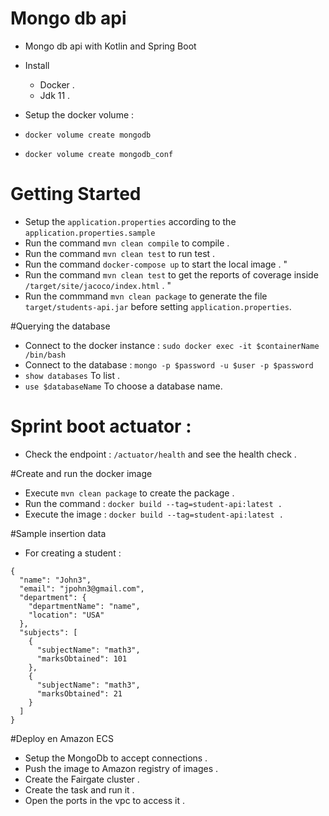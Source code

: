 # Mongo db api

- Mongo db api with Kotlin and Spring Boot

- Install
  - Docker .
  - Jdk 11 .
- Setup the docker volume :
- `docker volume create mongodb`
- `docker volume create mongodb_conf`

# Getting Started

- Setup the `application.properties` according to the `application.properties.sample`
- Run the command `mvn clean compile` to compile .
- Run the command `mvn clean test` to run test .
- Run the command `docker-compose up` to start the local image . "
- Run the command `mvn clean test` to get the reports of coverage inside `/target/site/jacoco/index.html` . "
- Run the commmand `mvn clean package` to generate the file `target/students-api.jar` before setting `application.properties`.

#Querying the database

- Connect to the docker instance : `sudo docker exec -it $containerName /bin/bash`
- Connect to the database : `mongo -p $password -u $user -p $password`
- `show databases` To list .
- `use $databaseName` To choose a database name.

# Sprint boot actuator :

- Check the endpoint : `/actuator/health` and see the health check .

#Create and run the docker image

- Execute `mvn clean package` to create the package .
- Run the command : `docker build --tag=student-api:latest .`
- Execute the image : `docker build --tag=student-api:latest .`

#Sample insertion data

- For creating a student :

```
{
  "name": "John3",
  "email": "jpohn3@gmail.com",
  "department": {
    "departmentName": "name",
    "location": "USA"
  },
  "subjects": [
    {
      "subjectName": "math3",
      "marksObtained": 101
    },
    {
      "subjectName": "math3",
      "marksObtained": 21
    }
  ]
}
```

#Deploy en Amazon ECS

- Setup the MongoDb to accept connections .
- Push the image to Amazon registry of images .
- Create the Fairgate cluster .
- Create the task and run it .
- Open the ports in the vpc to access it .

